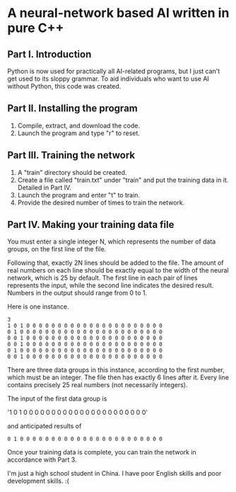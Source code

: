 # A neural-network based AI written in pure C++ 

## Part I. Introduction 

Python is now used for practically all AI-related programs, but I just can't get used to its sloppy grammar. To aid individuals who want to use AI without Python, this code was created. 



## Part II. Installing the program 

1. Compile, extract, and download the code. 
2. Launch the program and type "r" to reset. 



## Part III. Training the network 

1. A "train" directory should be created. 
2. Create a file called "train.txt" under "train" and put the training data in it. Detailed in Part IV.
3. Launch the program and enter "t" to train. 
4. Provide the desired number of times to train the network. 



## Part IV. Making your training data file 

You must enter a single integer N, which represents the number of data groups, on the first line of the file. 

Following that, exactly 2N lines should be added to the file. The amount of real numbers on each line should be exactly equal to the width of the neural network, which is 25 by default. The first line in each pair of lines represents the input, while the second line indicates the desired result. Numbers in the output should range from 0 to 1. 

Here is one instance. 

```
3 
1 0 1 0 0 0 0 0 0 0 0 0 0 0 0 0 0 0 0 0 0 0 0 0 0 
0 1 0 0 0 0 0 0 0 0 0 0 0 0 0 0 0 0 0 0 0 0 0 0 0 
0 0 1 0 0 0 0 0 0 0 0 0 0 0 0 0 0 0 0 0 0 0 0 0 0 
0 0 1 0 0 0 0 0 0 0 0 0 0 0 0 0 0 0 0 0 0 0 0 0 0 
0 1 0 0 0 0 0 0 0 0 0 0 0 0 0 0 0 0 0 0 0 0 0 0 0 
0 0 1 0 0 0 0 0 0 0 0 0 0 0 0 0 0 0 0 0 0 0 0 0 0 
```

There are three data groups in this instance, according to the first number, which must be an integer. The file then has exactly 6 lines after it. Every line contains precisely 25 real numbers (not necessarily integers). 

The input of the first data group is 

'1 0 1 0 0 0 0 0 0 0 0 0 0 0 0 0 0 0 0 0 0 0 0 0 0' 

and anticipated results of 

`0 1 0 0 0 0 0 0 0 0 0 0 0 0 0 0 0 0 0 0 0 0 0 0 0` 

Once your training data is complete, you can train the network in accordance with Part 3. 

I'm just a high school student in China. I have poor English skills and poor development skills. :(
